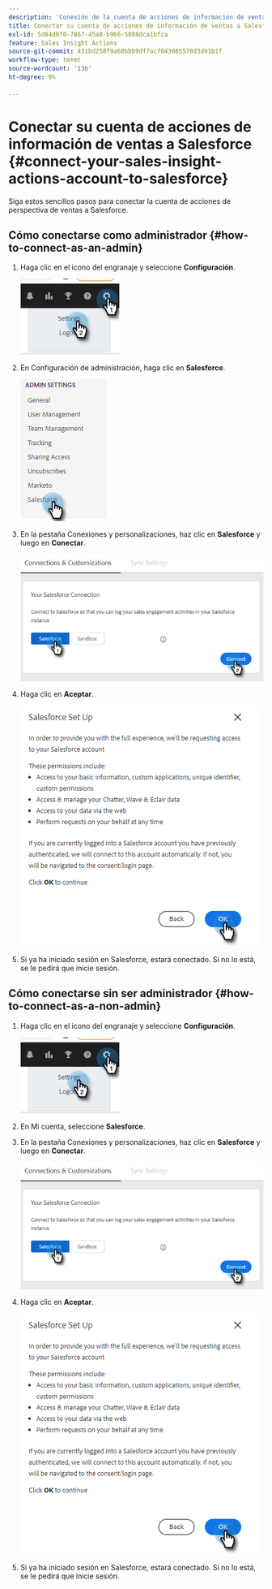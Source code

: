```yaml
---
description: 'Conexión de la cuenta de acciones de información de ventas con Salesforce: documentos de Marketo, documentación del producto'
title: Conectar su cuenta de acciones de información de ventas a Salesforce
exl-id: 5d84d0f0-7867-45a8-b966-5088dca1bfca
feature: Sales Insight Actions
source-git-commit: 431bd258f9a68bbb9df7acf043085578d3d91b1f
workflow-type: tm+mt
source-wordcount: '136'
ht-degree: 0%

---
```


# Conectar su cuenta de acciones de información de ventas a Salesforce {#connect-your-sales-insight-actions-account-to-salesforce}

Siga estos sencillos pasos para conectar la cuenta de acciones de perspectiva de ventas a Salesforce.

## Cómo conectarse como administrador {#how-to-connect-as-an-admin}

1. Haga clic en el icono del engranaje y seleccione **Configuración**.

   ![](assets/connect-your-marketo-sales-account-to-salesforce-1.png)

1. En Configuración de administración, haga clic en **Salesforce**.

   ![](assets/connect-your-marketo-sales-account-to-salesforce-2.png)

1. En la pestaña Conexiones y personalizaciones, haz clic en **Salesforce** y luego en **Conectar**.

   ![](assets/connect-your-marketo-sales-account-to-salesforce-3.png)

1. Haga clic en **Aceptar**.

   ![](assets/connect-your-marketo-sales-account-to-salesforce-4.png)

1. Si ya ha iniciado sesión en Salesforce, estará conectado. Si no lo está, se le pedirá que inicie sesión.

## Cómo conectarse sin ser administrador {#how-to-connect-as-a-non-admin}

1. Haga clic en el icono del engranaje y seleccione **Configuración**.

   ![](assets/connect-your-marketo-sales-account-to-salesforce-5.png)

1. En Mi cuenta, seleccione **Salesforce**.

1. En la pestaña Conexiones y personalizaciones, haz clic en **Salesforce** y luego en **Conectar**.

   ![](assets/connect-your-marketo-sales-account-to-salesforce-7.png)

1. Haga clic en **Aceptar**.

   ![](assets/connect-your-marketo-sales-account-to-salesforce-8.png)

1. Si ya ha iniciado sesión en Salesforce, estará conectado. Si no lo está, se le pedirá que inicie sesión.
